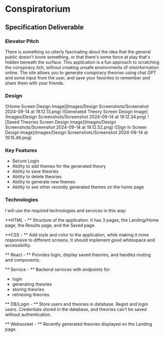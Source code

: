 # Conspiratorium

## Specification Deliverable

### Elevator Pitch

There is something so utterly fascinating about the idea that the general public doesn't know something, or that there's some force at play that's hidden beneath the surface. This application is a fun approach to scratching the conspiracy itch, without creating unsafe environments of misinformation online. The site allows you to generate conspiracy theories using chat GPT and some input from the user, and save your favorites to remember and share them with your friends.

### Design
![Home Screen Design Image](Images/Design Screenshots/Screenshot 2024-09-14 at 19.12.13.png)
![Generated Theory Screen Design Image](Images/Design Screenshots/Screenshot 2024-09-14 at 19.12.34.png)
![Saved Theories Screen Design Image](Images/Design Screenshots/Screenshot 2024-09-14 at 19.12.52.png)
![Sign In Screen Design Image](Images/Design Screenshots/Screenshot 2024-09-14 at 19.15.46.png)

### Key Features

* Secure Login
* Ability to add themes for the generated theory
* Ability to save theories
* Ability to delete theories
* Ability to generate new themes
* Ability to see other recently generated themes on the home page

### Technologies

I will use the required technologies and services in this way: 

**HTML - ** Structure of the application. It has 3 pages, the Landing/Home page, the Results page, and the Saved page. 

**CSS - ** Add style and color to the application, while making it more responsive to different screens. It should implement good whitespace and accessibility.

** React - ** Provides login, display saved theories, and handles routing and components.

** Service - ** Backend services with endpoints for: 
* login
* generating theories
* storing theories
* retrieving theories
 
** DB/Login - ** Store users and theories in database. Regist and login users. Credentials stored in the database, and theories can't be saved without authentication.

** Websocket - ** Recently generated theories displayed on the Landing page.

